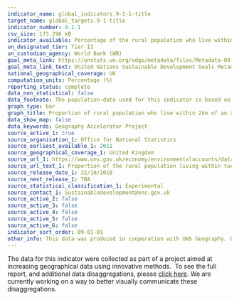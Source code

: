 ```yaml
---
indicator_name: global_indicators.9-1-1-title
target_name: global_targets.9-1-title
indicator_number: 9.1.1
csv_size: 173.296 kB
indicator_available: Percentage of the rural population who live within 2 km of an all-season road
un_designated_tier: Tier II
un_custodian_agency: World Bank (WB)
goal_meta_link: https://unstats.un.org/sdgs/metadata/files/Metadata-09-01-01.pdf
goal_meta_link_text: United Nations Sustainable Development Goals Metadata (PDF 4.0 MB)
national_geographical_coverage: UK  
computation_units: Percentage (%)
reporting_status: complete
data_non_statistical: false
data_footnote: The population-data used for this indicator is based on the 2011 census, as no other data sets could provide enough geographic granularity to adequately assess how many people live within 2km of an all-season road.
graph_type: bar
graph_title: Proportion of rural population who live within 2km of an all-season road
data_show_map: false
data_keywords: Geography Accelerator Project 
source_active_1: true
source_organisation_1: Office for National Statistics
source_earliest_available_1: 2011
source_geographical_coverage_1: United Kingdom
source_url_1: https://www.ons.gov.uk/economy/environmentalaccounts/datasets/proportionoftheruralpopulationlivingwithintwokilometresofanallseasonroad
source_url_text_1: Proportion of the rural population living within two kilometres of an all-season road
source_release_date_1: 22/10/2018
source_next_release_1: TBA
source_statistical_classification_1: Experimental
source_contact_1: Sustainabledevelopment@ons.gov.uk
source_active_2: false
source_active_3: false
source_active_4: false
source_active_5: false
source_active_6: false
indicator_sort_order: 09-01-01
other_info: This data was produced in cooperation with ONS Geography. Data follows the UN specification for this indicator. This indicator has not been identified in collaboration with topic experts.
---
```

The data for this indicator were collected as part of a project aimed at increasing geographical data using innovative methods.  To see the full report, and additional data disaggregations, please [click here](https://www.ons.gov.uk/economy/environmentalaccounts/articles/usinginnovativemethodstoreportagainstthesustainabledevelopmentgoals/2018-10-22). We are currently working on a way to better visually communicate these disaggregations.